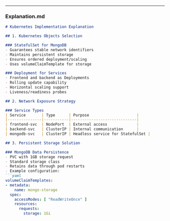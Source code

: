 
---

### Explanation.md

```markdown
# Kubernetes Implementation Explanation

## 1. Kubernetes Objects Selection

### StatefulSet for MongoDB
- Guarantees stable network identifiers
- Maintains persistent storage
- Ensures ordered deployment/scaling
- Uses volumeClaimTemplate for storage

### Deployment for Services
- Frontend and backend as Deployments
- Rolling update capability
- Horizontal scaling support
- Liveness/readiness probes

## 2. Network Exposure Strategy

### Service Types
| Service       | Type      | Purpose                     |
|---------------|-----------|-----------------------------|
| frontend-svc  | NodePort  | External access             |
| backend-svc   | ClusterIP | Internal communication      |
| mongodb-svc   | ClusterIP | Headless service for StatefulSet |

## 3. Persistent Storage Solution

### MongoDB Data Persistence
- PVC with 1GB storage request
- Standard storage class
- Retains data through pod restarts
- Example configuration:
```yaml
volumeClaimTemplates:
- metadata:
    name: mongo-storage
  spec:
    accessModes: [ "ReadWriteOnce" ]
    resources:
      requests:
        storage: 1Gi
